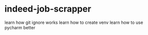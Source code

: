 # indeed-job-scrapper

learn how git ignore works
learn how to create venv
learn how to use pycharm better
